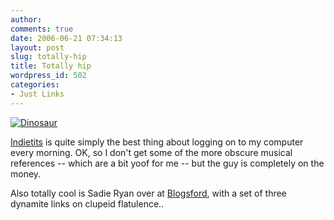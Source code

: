 ```yaml
---
author:
comments: true
date: 2006-06-21 07:34:13
layout: post
slug: totally-hip
title: Totally hip
wordpress_id: 502
categories:
- Just Links
---
```


[![Dinosaur](http://jeremycherfas.net/uploads/2006/06/dinosaur-tm.jpg)](http://jeremycherfas.net/uploads/2006/06/dinosaur.png)

[Indietits](http://www.indietits.com/) is quite simply the best thing about logging on to my computer every morning. OK, so I don't get some of the more obscure musical references -- which are a bit yoof for me -- but the guy is completely on the money.

Also totally cool is Sadie Ryan over at [Blogsford](http://blogsford.blogspot.com/2006/06/farty-fish.html), with a set of three dynamite links on clupeid flatulence..


